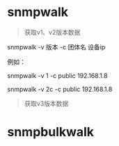 # snmpwalk
>获取v1、v2版本数据

snmpwalk -v 版本 -c 团体名 设备ip

例如：

snmpwalk -v 1 -c public 192.168.1.8

snmpwalk -v 2c -c public 192.168.1.8

>获取v3版本数据





# snmpbulkwalk
